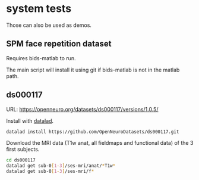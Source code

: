 # system tests

Those can also be used as demos.

## SPM face repetition dataset

Requires bids-matlab to run.

The main script will install it using git if bids-matlab is not in the matlab
path.

## ds000117

URL: https://openneuro.org/datasets/ds000117/versions/1.0.5/

Install with [datalad](http://handbook.datalad.org/en/latest/).

```bash
datalad install https://github.com/OpenNeuroDatasets/ds000117.git
```

Download the MRI data (T1w anat, all fieldmaps and functional data) of the 3
first subjects.

```bash
cd ds000117
datalad get sub-0[1-3]/ses-mri/anat/*T1w*
datalad get sub-0[1-3]/ses-mri/f*
```
